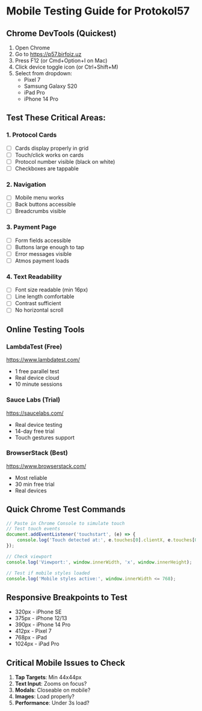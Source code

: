 # Mobile Testing Guide for Protokol57

## Chrome DevTools (Quickest)

1. Open Chrome
2. Go to https://p57.birfoiz.uz
3. Press F12 (or Cmd+Option+I on Mac)
4. Click device toggle icon (or Ctrl+Shift+M)
5. Select from dropdown:
   - Pixel 7
   - Samsung Galaxy S20
   - iPad Pro
   - iPhone 14 Pro

## Test These Critical Areas:

### 1. Protocol Cards
- [ ] Cards display properly in grid
- [ ] Touch/click works on cards
- [ ] Protocol number visible (black on white)
- [ ] Checkboxes are tappable

### 2. Navigation
- [ ] Mobile menu works
- [ ] Back buttons accessible
- [ ] Breadcrumbs visible

### 3. Payment Page
- [ ] Form fields accessible
- [ ] Buttons large enough to tap
- [ ] Error messages visible
- [ ] Atmos payment loads

### 4. Text Readability
- [ ] Font size readable (min 16px)
- [ ] Line length comfortable
- [ ] Contrast sufficient
- [ ] No horizontal scroll

## Online Testing Tools

### LambdaTest (Free)
https://www.lambdatest.com/
- 1 free parallel test
- Real device cloud
- 10 minute sessions

### Sauce Labs (Trial)
https://saucelabs.com/
- Real device testing
- 14-day free trial
- Touch gestures support

### BrowserStack (Best)
https://www.browserstack.com/
- Most reliable
- 30 min free trial
- Real devices

## Quick Chrome Test Commands

```javascript
// Paste in Chrome Console to simulate touch
// Test touch events
document.addEventListener('touchstart', (e) => {
    console.log('Touch detected at:', e.touches[0].clientX, e.touches[0].clientY);
});

// Check viewport
console.log('Viewport:', window.innerWidth, 'x', window.innerHeight);

// Test if mobile styles loaded
console.log('Mobile styles active:', window.innerWidth <= 768);
```

## Responsive Breakpoints to Test

- 320px - iPhone SE
- 375px - iPhone 12/13
- 390px - iPhone 14 Pro  
- 412px - Pixel 7
- 768px - iPad
- 1024px - iPad Pro

## Critical Mobile Issues to Check

1. **Tap Targets**: Min 44x44px
2. **Text Input**: Zooms on focus?
3. **Modals**: Closeable on mobile?
4. **Images**: Load properly?
5. **Performance**: Under 3s load?